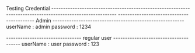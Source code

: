 Testing Credential ----------------------------------------------------------------------------------------------------------
------------------------------------------ Admin --------------------------------------------------------
userName : admin
password : 1234

-------------------------------- regular user --------------------------------------
userName : user
password : 123



